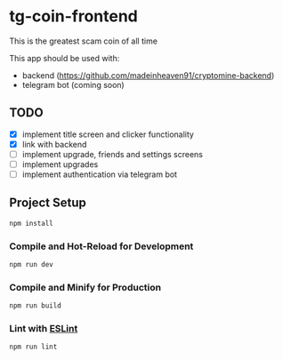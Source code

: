 # tg-coin-frontend

This is the greatest scam coin of all time

This app should be used with:
- backend (https://github.com/madeinheaven91/cryptomine-backend)
- telegram bot (coming soon)

## TODO

- [x] implement title screen and clicker functionality 
- [x] link with backend
- [ ] implement upgrade, friends and settings screens
- [ ] implement upgrades
- [ ] implement authentication via telegram bot

## Project Setup

```sh
npm install
```

### Compile and Hot-Reload for Development

```sh
npm run dev
```

### Compile and Minify for Production

```sh
npm run build
```

### Lint with [ESLint](https://eslint.org/)

```sh
npm run lint
```
